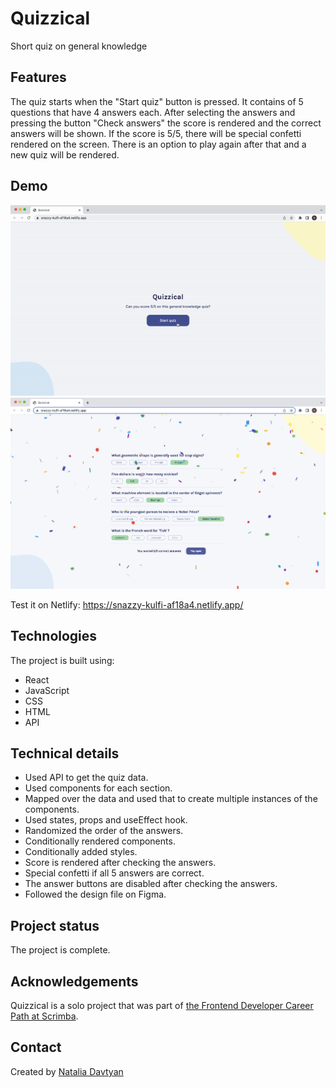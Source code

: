 # Quizzical

Short quiz on general knowledge

## Features
The quiz starts when the "Start quiz" button is pressed. It contains of 5 questions that have 4 answers each. After selecting the answers and pressing the button "Check answers" the score is rendered and the correct answers will be shown. If the score is 5/5, there will be special confetti rendered on the screen. There is an option to play again after that and a new quiz will be rendered.

## Demo
![The demonstration](demo/quizzical.gif)
![The demonstration of confetti](demo/quizzical-confetti.png)

Test it on Netlify: https://snazzy-kulfi-af18a4.netlify.app/

## Technologies
The project is built using:
* React
* JavaScript
* CSS
* HTML
* API

## Technical details
* Used API to get the quiz data.
* Used components for each section.
* Mapped over the data and used that to create multiple instances of the components.
* Used states, props and useEffect hook.
* Randomized the order of the answers.
* Conditionally rendered components.
* Conditionally added styles.
* Score is rendered after checking the answers.
* Special confetti if all 5 answers are correct.
* The answer buttons are disabled after checking the answers.
* Followed the design file on Figma.

## Project status
The project is complete.

## Acknowledgements
Quizzical is a solo project that was part of [the Frontend Developer Career Path at Scrimba](https://scrimba.com/learn/frontend).

## Contact
Created by [Natalia Davtyan](https://github.com/nataliadavtyan)